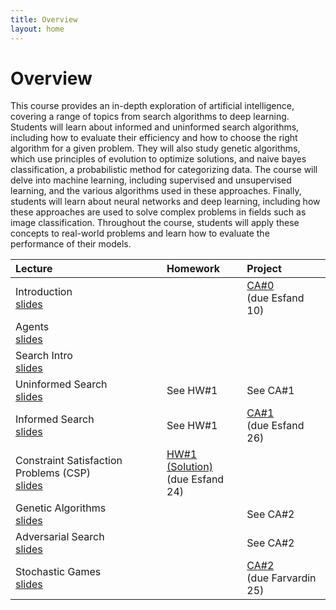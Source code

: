 ```yaml
---
title: Overview
layout: home
---
```


<div class="dark-mode-toggle">
  <i class="fas fa-moon"></i>
</div>


# Overview

This course provides an in-depth exploration of artificial intelligence, covering a range of topics from search algorithms to deep learning. 
Students will learn about informed and uninformed search algorithms, including how to evaluate their efficiency and how to choose the right algorithm for a given problem. 
They will also study genetic algorithms, which use principles of evolution to optimize solutions, and naive bayes classification, a probabilistic method for categorizing data. 
The course will delve into machine learning, including supervised and unsupervised learning, and the various algorithms used in these approaches. 
Finally, students will learn about neural networks and deep learning, including how these approaches are used to solve complex problems in fields such as image classification. 
Throughout the course, students will apply these concepts to real-world problems and learn how to evaluate the performance of their models.


| Lecture      | Homework          | Project |
|:-------------|:------------------|:------|
| Introduction	<br> [slides](https://docs.google.com/presentation/d/1_VGSmtPOb7YLq2_s8wedgru98bepAGeh/edit?usp=share_link) |  | [CA#0](https://drive.google.com/drive/folders/1bV1aFK58sz8ntMhcgDdgcEAe8og9g6Bl?usp=share_link) <br> (due Esfand 10) |
| Agents <br> [slides](https://docs.google.com/presentation/d/1lgFukpGYWNagmmrzAWrV7XnZyyf7HbXp/edit?usp=share_link) |   |   |
| Search Intro <br> [slides](https://docs.google.com/presentation/d/1achAWRvt6ciAV8-RsTImPteSs9gLncVf/edit?usp=share_link) |  |  |
| Uninformed Search <br> [slides](https://docs.google.com/presentation/d/1RHyBIRrNlg6VGAYnMJqd4vL5Khb3LNcT/edit?usp=share_link) | See HW#1 | See CA#1 |
| Informed Search <br> [slides](https://docs.google.com/presentation/d/1yI-MWemGaOFIJF-yK2MjK7ZDNzyvZqeu/edit?usp=share_link) | See HW#1 | [CA#1](https://drive.google.com/file/d/1XkbjtIXUd6Z_r3zIrF0O6bvZP97Hbdyt/view?usp=share_link) <br> (due Esfand 26) |
| Constraint Satisfaction Problems (CSP) <br> [slides](https://docs.google.com/presentation/d/1gqMhgL-t5OO8tJ_UpQmk2kLAjMsoo05A/edit?usp=share_link&ouid=109025853769489023010&rtpof=true&sd=true) | [HW#1](https://drive.google.com/file/d/11rS4DKP37bInJRn1_-a4irUEEKhr1lPm/view?usp=share_link) [(Solution)](#) <br> (due Esfand 24) | |
| Genetic Algorithms <br> [slides](https://docs.google.com/presentation/d/1mmFHzQprTVmHl-ekPlOPHjUtPyn46QJ-/edit?usp=share_link&ouid=109025853769489023010&rtpof=true&sd=true) | | See CA#2 |
| Adversarial Search <br> [slides](https://docs.google.com/presentation/d/1Hh-ni08YpgH5SMMsFdSvPVSB4cJGb2Ka/edit?usp=share_link&ouid=109025853769489023010&rtpof=true&sd=true) | | See CA#2 |
| Stochastic Games <br> [slides](https://docs.google.com/presentation/d/1eVWNyu64zQJeAWL8HXXVxZMZ2YIkWrIQ/edit?usp=share_link&ouid=109025853769489023010&rtpof=true&sd=true) | | [CA#2](https://drive.google.com/drive/folders/16hQBasOubYBgfpHRqQ_ABjZuazohp3JX?usp=share_link) <br> (due Farvardin 25) |